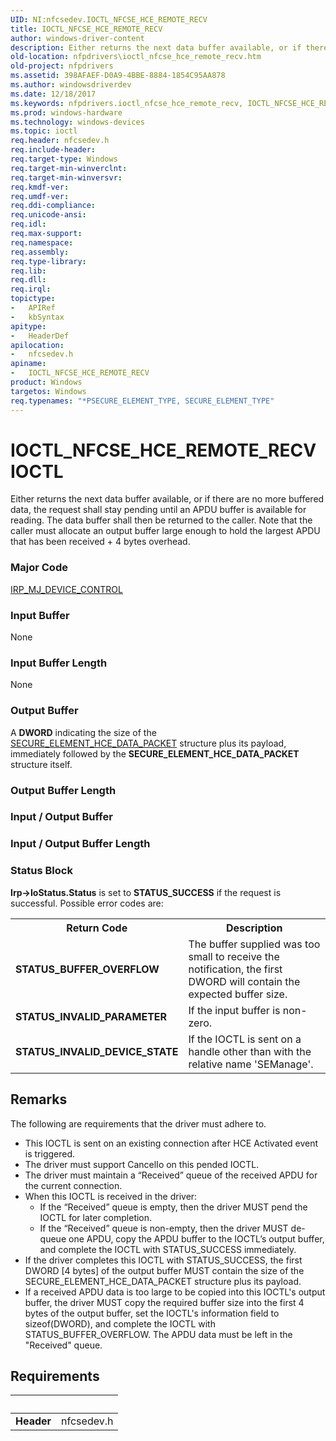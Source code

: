 ```yaml
---
UID: NI:nfcsedev.IOCTL_NFCSE_HCE_REMOTE_RECV
title: IOCTL_NFCSE_HCE_REMOTE_RECV
author: windows-driver-content
description: Either returns the next data buffer available, or if there are no more buffered data, the request shall stay pending until an APDU buffer is available for reading.
old-location: nfpdrivers\ioctl_nfcse_hce_remote_recv.htm
old-project: nfpdrivers
ms.assetid: 398AFAEF-D0A9-4BBE-8884-1854C95AA878
ms.author: windowsdriverdev
ms.date: 12/18/2017
ms.keywords: nfpdrivers.ioctl_nfcse_hce_remote_recv, IOCTL_NFCSE_HCE_REMOTE_RECV control code [Near-Field Proximity Drivers], IOCTL_NFCSE_HCE_REMOTE_RECV, nfcsedev/IOCTL_NFCSE_HCE_REMOTE_RECV
ms.prod: windows-hardware
ms.technology: windows-devices
ms.topic: ioctl
req.header: nfcsedev.h
req.include-header: 
req.target-type: Windows
req.target-min-winverclnt: 
req.target-min-winversvr: 
req.kmdf-ver: 
req.umdf-ver: 
req.ddi-compliance: 
req.unicode-ansi: 
req.idl: 
req.max-support: 
req.namespace: 
req.assembly: 
req.type-library: 
req.lib: 
req.dll: 
req.irql: 
topictype:
-	APIRef
-	kbSyntax
apitype:
-	HeaderDef
apilocation:
-	nfcsedev.h
apiname:
-	IOCTL_NFCSE_HCE_REMOTE_RECV
product: Windows
targetos: Windows
req.typenames: "*PSECURE_ELEMENT_TYPE, SECURE_ELEMENT_TYPE"
---
```


# IOCTL_NFCSE_HCE_REMOTE_RECV IOCTL
Either returns the next data buffer available, or if there are no more buffered data, the request shall stay pending until an APDU buffer is available for reading. The data buffer shall then be returned to the caller. Note that the caller must allocate an output buffer large enough to hold the largest APDU that has been received + 4 bytes overhead.

### Major Code
[IRP_MJ_DEVICE_CONTROL](xref:"https://docs.microsoft.com/en-us/windows-hardware/drivers/kernel/irp-mj-device-control")

### Input Buffer
None

### Input Buffer Length
None

### Output Buffer
A <b>DWORD</b> indicating the size of the <a href="..\nfcsedev\ns-nfcsedev-_secure_element_hce_data_packet.md">SECURE_ELEMENT_HCE_DATA_PACKET</a> structure plus its payload, immediately followed by the <b>SECURE_ELEMENT_HCE_DATA_PACKET</b> structure itself.

### Output Buffer Length
<text></text>

### Input / Output Buffer
<text></text>

### Input / Output Buffer Length
<text></text>

### Status Block
<b>Irp-&gt;IoStatus.Status</b> is set to <b>STATUS_SUCCESS</b> if the request is successful. Possible error codes are:
<table>
<tr>
<th>Return Code</th>
<th>Description</th>
</tr>
<tr>
<td><b>STATUS_BUFFER_OVERFLOW</b></td>
<td>The buffer supplied was too small to receive the notification, the first DWORD will contain the expected buffer size.</td>
</tr>
<tr>
<td><b>STATUS_INVALID_PARAMETER</b></td>
<td> If the input buffer is non-zero.</td>
</tr>
<tr>
<td><b>STATUS_INVALID_DEVICE_STATE</b></td>
<td>If the IOCTL is sent on a handle other than with the relative name 'SEManage'.</td>
</tr>
</table>

## Remarks
The following are requirements that the driver must adhere to.

<ul>
<li>This IOCTL is sent on an existing connection after HCE Activated event is triggered.</li>
<li>The driver must support CancelIo on this pended IOCTL.</li>
<li>The driver must maintain a “Received” queue of the received APDU for the current connection.

</li>
<li>When this IOCTL is received in the driver:<ul>
<li>If the “Received” queue is empty, then the driver MUST pend the IOCTL for later completion.</li>
<li>If the “Received” queue is non-empty, then the driver MUST de-queue one APDU, copy the APDU buffer to the IOCTL’s output buffer, and complete the IOCTL with STATUS_SUCCESS immediately.</li>
</ul>
</li>
<li>If the driver completes this IOCTL with STATUS_SUCCESS, the first DWORD [4 bytes] of the output buffer MUST contain the size of the SECURE_ELEMENT_HCE_DATA_PACKET structure plus its payload.</li>
<li>If a received APDU data is too large to be copied into this IOCTL's output buffer, the driver MUST copy the required buffer size into the first 4 bytes of the output buffer, set the IOCTL's information field to sizeof(DWORD), and complete the IOCTL with STATUS_BUFFER_OVERFLOW. The APDU data must be left in the "Received" queue.</li>
</ul>

## Requirements
| &nbsp; | &nbsp; |
| ---- |:---- |
| **Header** | nfcsedev.h |